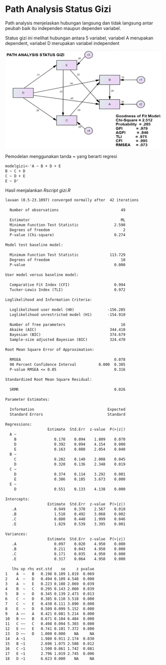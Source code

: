 

# Path Analysis Status Gizi

Path analysis menjelaskan hubungan langsung dan tidak langsung antar peubah baik itu independen maupun dependen variabel. 

Status gizi ini melihat hubungan antara 5 variabel, variabel A merupakan dependent, variabel D merupakan variabel independent

![Diagram hubungan antar variable](PATH_Gizi.png)

Pemodelan menggunakan tanda **~** yang berarti regresi

    modelgizi<-'A ~ B + D + E
    B ~ C + D
    C ~ D + E
    E ~ D'

Hasil menjalankan *Rscript gizi.R*

    lavaan (0.5-23.1097) converged normally after  42 iterations
    
      Number of observations                            49
    
      Estimator                                         ML
      Minimum Function Test Statistic                2.590
      Degrees of freedom                                 2
      P-value (Chi-square)                           0.274
    
    Model test baseline model:
    
      Minimum Function Test Statistic              113.729
      Degrees of freedom                                10
      P-value                                        0.000
    
    User model versus baseline model:
    
      Comparative Fit Index (CFI)                    0.994
      Tucker-Lewis Index (TLI)                       0.972
    
    Loglikelihood and Information Criteria:
    
      Loglikelihood user model (H0)               -156.205
      Loglikelihood unrestricted model (H1)       -154.910
    
      Number of free parameters                         16
      Akaike (AIC)                                 344.410
      Bayesian (BIC)                               374.679
      Sample-size adjusted Bayesian (BIC)          324.470
    
    Root Mean Square Error of Approximation:
    
      RMSEA                                          0.078
      90 Percent Confidence Interval          0.000  0.305
      P-value RMSEA <= 0.05                          0.316
    
    Standardized Root Mean Square Residual:
    
      SRMR                                           0.026
    
    Parameter Estimates:
    
      Information                                 Expected
      Standard Errors                             Standard
    
    Regressions:
                       Estimate  Std.Err  z-value  P(>|z|)
      A ~                                                 
        B                 0.170    0.094    1.809    0.070
        D                 0.392    0.094    4.154    0.000
        E                 0.163    0.080    2.054    0.040
      B ~                                                 
        C                 0.282    0.140    2.008    0.045
        D                 0.320    0.136    2.348    0.019
      C ~                                                 
        D                 0.374    0.114    3.292    0.001
        E                 0.386    0.105    3.673    0.000
      E ~                                                 
        D                 0.551    0.133    4.138    0.000
    
    Intercepts:
                       Estimate  Std.Err  z-value  P(>|z|)
       .A                 0.949    0.370    2.567    0.010
       .B                 1.510    0.492    3.068    0.002
       .C                 0.880    0.440    1.999    0.046
       .E                 1.829    0.539    3.395    0.001
    
    Variances:
                       Estimate  Std.Err  z-value  P(>|z|)
       .A                 0.097    0.020    4.950    0.000
       .B                 0.211    0.043    4.950    0.000
       .C                 0.171    0.035    4.950    0.000
       .E                 0.317    0.064    4.950    0.000
    
       lhs op rhs est.std    se     z pvalue
    1    A  ~   B   0.198 0.109 1.819  0.069
    2    A  ~   D   0.494 0.109 4.548  0.000
    3    A  ~   E   0.223 0.108 2.069  0.039
    4    B  ~   C   0.295 0.143 2.060  0.039
    5    B  ~   D   0.345 0.139 2.473  0.013
    6    C  ~   D   0.385 0.110 3.518  0.000
    7    C  ~   E   0.430 0.111 3.890  0.000
    8    E  ~   D   0.509 0.099 5.152  0.000
    9    A ~~   A   0.421 0.081 5.214  0.000
    10   B ~~   B   0.671 0.104 6.484  0.000
    11   C ~~   C   0.498 0.094 5.303  0.000
    12   E ~~   E   0.741 0.101 7.372  0.000
    13   D ~~   D   1.000 0.000    NA     NA
    14   A ~1       1.980 0.911 2.174  0.030
    15   B ~1       2.696 1.075 2.508  0.012
    16   C ~1       1.500 0.861 1.742  0.081
    17   E ~1       2.796 1.019 2.745  0.006
    18   D ~1       6.623 0.000    NA     NA

